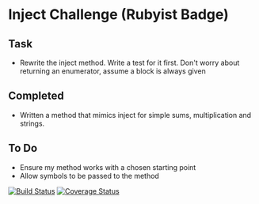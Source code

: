Inject Challenge (Rubyist Badge)
================

Task
-----

* Rewrite the inject method. Write a test for it first. Don't worry about returning an enumerator, assume a block is always given

Completed
-----

* Written a method that mimics inject for simple sums, multiplication and strings.

To Do
----

* Ensure my method works with a chosen starting point
* Allow symbols to be passed to the method


[![Build Status](https://travis-ci.org/makersacademy/inject-challenge.svg?branch=master)](https://travis-ci.org/makersacademy/inject-challenge)
[![Coverage Status](https://coveralls.io/repos/makersacademy/inject-challenge/badge.png)](https://coveralls.io/r/makersacademy/inject-challenge)
